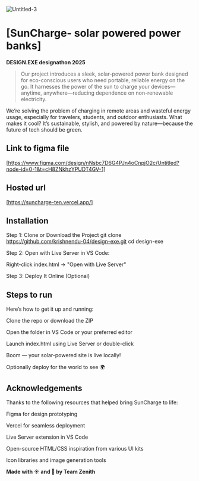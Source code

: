 ![Untitled-3](design.png)
# **[SunCharge- solar powered power banks]**


**DESIGN.EXE designathon 2025**

> Our project introduces a sleek, solar-powered power bank designed for eco-conscious users who need portable, reliable energy on the go. It harnesses the power of the sun to charge your devices—anytime, anywhere—reducing dependence on non-renewable electricity.

We’re solving the problem of charging in remote areas and wasteful energy usage, especially for travelers, students, and outdoor enthusiasts. What makes it cool? It’s sustainable, stylish, and powered by nature—because the future of tech should be green.


## **Link to figma file**
[https://www.figma.com/design/nNsbc7D6G4PJn4oCnpjO2c/Untitled?node-id=0-1&t=cH8ZNkhzYPUDT4GV-1]

## **Hosted url**
[https://suncharge-ten.vercel.app/]

## **Installation**
Step 1: Clone or Download the Project
git clone https://github.com/krishnendu-04/design-exe.git
cd design-exe

Step 2: Open with Live Server in VS Code:

Right-click index.html → "Open with Live Server"

Step 3: Deploy It Online (Optional)

## **Steps to run**  
Here’s how to get it up and running:

Clone the repo or download the ZIP

Open the folder in VS Code or your preferred editor

Launch index.html using Live Server or double-click

Boom — your solar-powered site is live locally!

Optionally deploy for the world to see 🌍

## **Acknowledgements**
Thanks to the following resources that helped bring SunCharge to life:

Figma for design prototyping

Vercel for seamless deployment

Live Server extension in VS Code

Open-source HTML/CSS inspiration from various UI kits

Icon libraries and image generation tools

**Made with ☀️ and 💚 by Team Zenith**

